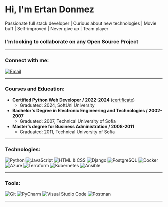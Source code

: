 # Hi, I'm Ertan Donmez
Passionate full stack developer | Curious about new technologies | Movie buff | Self-improved | Never give up | Team player
 
### I'm looking to collaborate on any Open Source Project

---

### Connect with me:
[![Email](https://img.shields.io/badge/Email-ertandonmez1@gmail.com-red)](mailto:ertandonmez1@gmail.com)

---

### Courses and Education:
- **Certified Python Web Developer / 2022-2024** ([certificate])
     - Graduated: 2024, SoftUni University
- **Bachelor's Degree in Electronic Engineering and Technologies / 2002-2007**
     - Graduated: 2007, Technical University of Sofia
- **Master’s degree for Business Administration / 2008-2011**
     - Graduated: 2011, Technical University of Sofia
  
---

### Technologies:
![Python](https://img.shields.io/badge/-Python-3776AB?style=flat&logo=python&logoColor=white)
![JavaScript](https://img.shields.io/badge/-JavaScript-F7DF1E?style=flat&logo=javascript&logoColor=black)
![HTML & CSS](https://img.shields.io/badge/-HTML%20%26%20CSS-E34F26?style=flat&logo=html5&logoColor=white)
![Django](https://img.shields.io/badge/-Django-092E20?style=flat&logo=django&logoColor=white)
![PostgreSQL](https://img.shields.io/badge/-PostgreSQL-336791?style=flat&logo=postgresql&logoColor=white)
![Docker](https://img.shields.io/badge/-Docker-2496ED?style=flat&logo=docker&logoColor=white)
![Azure](https://img.shields.io/badge/-Azure-0078D4?style=flat&logo=microsoft-azure&logoColor=white)
![Terraform](https://img.shields.io/badge/-Terraform-623CE4?style=flat&logo=terraform&logoColor=white)
![Kubernetes](https://img.shields.io/badge/-Kubernetes-326CE5?style=flat&logo=kubernetes&logoColor=white)
![Ansible](https://img.shields.io/badge/-Ansible-EE0000?style=flat&logo=ansible&logoColor=white)

---


### Tools:
![Git](https://img.shields.io/badge/-Git-F05032?style=flat&logo=git&logoColor=white)
![PyCharm](https://img.shields.io/badge/-PyCharm-000000?style=flat&logo=pycharm&logoColor=white)
![Visual Studio Code](https://img.shields.io/badge/-Visual%20Studio%20Code-007ACC?style=flat&logo=visual-studio-code&logoColor=white)
![Postman](https://img.shields.io/badge/-Postman-FF6C37?style=flat&logo=postman&logoColor=white)

---
[certificate]: https://softuni.bg/certificates/details/208771/4949420d


